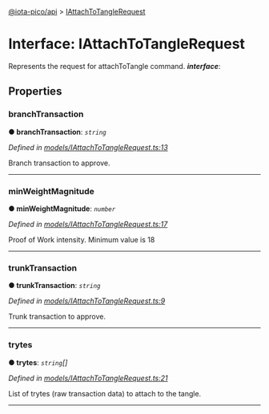 [@iota-pico/api](../README.md) > [IAttachToTangleRequest](../interfaces/iattachtotanglerequest.md)



# Interface: IAttachToTangleRequest


Represents the request for attachToTangle command.
*__interface__*: 



## Properties
<a id="branchtransaction"></a>

###  branchTransaction

**●  branchTransaction**:  *`string`* 

*Defined in [models/IAttachToTangleRequest.ts:13](https://github.com/iotaeco/iota-pico-api/blob/1def555/src/models/IAttachToTangleRequest.ts#L13)*



Branch transaction to approve.




___

<a id="minweightmagnitude"></a>

###  minWeightMagnitude

**●  minWeightMagnitude**:  *`number`* 

*Defined in [models/IAttachToTangleRequest.ts:17](https://github.com/iotaeco/iota-pico-api/blob/1def555/src/models/IAttachToTangleRequest.ts#L17)*



Proof of Work intensity. Minimum value is 18




___

<a id="trunktransaction"></a>

###  trunkTransaction

**●  trunkTransaction**:  *`string`* 

*Defined in [models/IAttachToTangleRequest.ts:9](https://github.com/iotaeco/iota-pico-api/blob/1def555/src/models/IAttachToTangleRequest.ts#L9)*



Trunk transaction to approve.




___

<a id="trytes"></a>

###  trytes

**●  trytes**:  *`string`[]* 

*Defined in [models/IAttachToTangleRequest.ts:21](https://github.com/iotaeco/iota-pico-api/blob/1def555/src/models/IAttachToTangleRequest.ts#L21)*



List of trytes (raw transaction data) to attach to the tangle.




___


